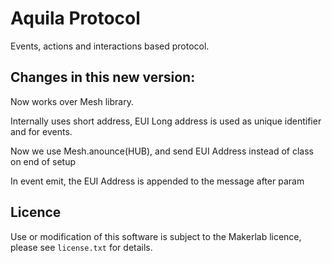 # Aquila Protocol

Events, actions and interactions based protocol.

## Changes in this new version:

Now works over Mesh library.

Internally uses short address, EUI Long address is used as unique identifier and for events.

Now we use Mesh.anounce(HUB), and send EUI Address instead of class on end of setup

In event emit, the EUI Address is appended to the message after param

## Licence

Use or modification of this software is subject to the Makerlab licence, please see ``license.txt`` for details.
